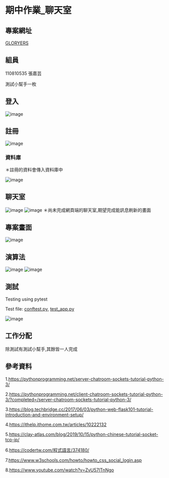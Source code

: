 # 期中作業_聊天室

## 專案網址
[GLORYERS](https://github.com/GLORYERS/se_midterm)

## 組員
110810535 張嘉芸

測試小幫手一枚

## 登入
![image](./image/login.jpg)

## 註冊
![image](./image/signup.jpg)

### 資料庫
＊註冊的資料會傳入資料庫中

![image](./image/db.jpg)

## 聊天室
![image](./image/message.jpg)
![image](./image/message2.jpg)
＊尚未完成網頁端的聊天室,期望完成能訊息刷新的畫面

## 專案畫面
![image](./image/poject.jpg)

## 演算法
![image](./image/c.jpg)
![image](./image/s.jpg)

## 測試
Testing using pytest

Test file: [conftest.py](https://github.com/GLORYERS/se_midterm/blob/main/conftest.py), [test_app.py](https://github.com/GLORYERS/se_midterm/blob/main/test_app.py)

![image](./image/t.jpg)

## 工作分配
除測試有測試小幫手,其餘皆一人完成

## 參考資料
1.https://pythonprogramming.net/server-chatroom-sockets-tutorial-python-3/

2.https://pythonprogramming.net/client-chatroom-sockets-tutorial-python-3/?completed=/server-chatroom-sockets-tutorial-python-3/

3.https://blog.techbridge.cc/2017/06/03/python-web-flask101-tutorial-introduction-and-environment-setup/

4.https://ithelp.ithome.com.tw/articles/10222132

5.https://clay-atlas.com/blog/2019/10/15/python-chinese-tutorial-socket-tcp-ip/

6.https://codertw.com/程式語言/374180/

7.https://www.w3schools.com/howto/howto_css_social_login.asp

8.https://www.youtube.com/watch?v=ZvU57lTnNgo